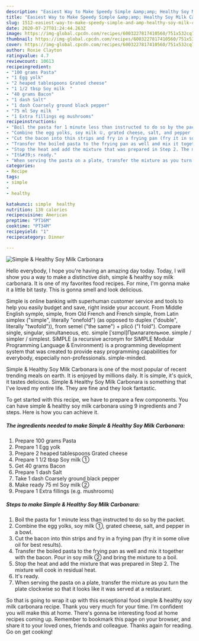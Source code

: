 ```yaml
---
description: "Easiest Way to Make Speedy Simple &amp;amp; Healthy Soy Milk Carbonara"
title: "Easiest Way to Make Speedy Simple &amp;amp; Healthy Soy Milk Carbonara"
slug: 1512-easiest-way-to-make-speedy-simple-and-amp-healthy-soy-milk-carbonara
date: 2020-07-27T01:24:44.263Z
image: https://img-global.cpcdn.com/recipes/6003227817410560/751x532cq70/simple-healthy-soy-milk-carbonara-recipe-main-photo.jpg
thumbnail: https://img-global.cpcdn.com/recipes/6003227817410560/751x532cq70/simple-healthy-soy-milk-carbonara-recipe-main-photo.jpg
cover: https://img-global.cpcdn.com/recipes/6003227817410560/751x532cq70/simple-healthy-soy-milk-carbonara-recipe-main-photo.jpg
author: Roxie Clayton
ratingvalue: 4.7
reviewcount: 10613
recipeingredient:
- "100 grams Pasta"
- "1 Egg yolk"
- "2 heaped tablespoons Grated cheese"
- "1 1/2 tbsp Soy milk  "
- "40 grams Bacon"
- "1 dash Salt"
- "1 dash Coarsely ground black pepper"
- "75 ml Soy milk  "
- "1 Extra fillings eg mushrooms"
recipeinstructions:
- "Boil the pasta for 1 minute less than instructed to do so by the packet."
- "Combine the egg yolks, soy milk ①, grated cheese, salt, and pepper in a bowl."
- "Cut the bacon into thin strips and fry in a frying pan (fry it in some olive oil for best results)."
- "Transfer the boiled pasta to the frying pan as well and mix it together with the bacon. Pour in soy milk ② and bring the mixture to a boil."
- "Stop the heat and add the mixture that was prepared in Step 2. The mixture will cook in residual heat."
- "It&#39;s ready."
- "When serving the pasta on a plate, transfer the mixture as you turn the plate clockwise so that it looks like it was served at a restaurant."
categories:
- Recipe
tags:
- simple
- 
- healthy

katakunci: simple  healthy 
nutrition: 130 calories
recipecuisine: American
preptime: "PT16M"
cooktime: "PT34M"
recipeyield: "1"
recipecategory: Dinner

---
```



![Simple &amp; Healthy Soy Milk Carbonara](https://img-global.cpcdn.com/recipes/6003227817410560/751x532cq70/simple-healthy-soy-milk-carbonara-recipe-main-photo.jpg)

Hello everybody, I hope you're having an amazing day today. Today, I will show you a way to make a distinctive dish, simple &amp; healthy soy milk carbonara. It is one of my favorites food recipes. For mine, I'm gonna make it a little bit tasty. This is gonna smell and look delicious.

Simple is online banking with superhuman customer service and tools to help you easily budget and save, right inside your account. From Middle English symple, simple, from Old French and French simple, from Latin simplex (&#34;simple&#34;, literally &#34;onefold&#34;) (as opposed to duplex (&#34;double&#34;, literally &#34;twofold&#34;)), from semel (&#34;the same&#34;) + plicō (&#34;I fold&#34;). Compare single, singular, simultaneous, etc. simple [ˈsɪmpl]Прилагательное. simple / simpler / simplest. SiMPLE (a recursive acronym for SiMPLE Modular Programming Language &amp; Environment) is a programming development system that was created to provide easy programming capabilities for everybody, especially non-professionals. simple-minded.

Simple &amp; Healthy Soy Milk Carbonara is one of the most popular of recent trending meals on earth. It is enjoyed by millions daily. It is simple, it's quick, it tastes delicious. Simple &amp; Healthy Soy Milk Carbonara is something that I've loved my entire life. They are fine and they look fantastic.


To get started with this recipe, we have to prepare a few components. You can have simple &amp; healthy soy milk carbonara using 9 ingredients and 7 steps. Here is how you can achieve it.

<!--inarticleads1-->

##### The ingredients needed to make Simple &amp; Healthy Soy Milk Carbonara:

1. Prepare 100 grams Pasta
1. Prepare 1 Egg yolk
1. Prepare 2 heaped tablespoons Grated cheese
1. Prepare 1 1/2 tbsp Soy milk  ①
1. Get 40 grams Bacon
1. Prepare 1 dash Salt
1. Take 1 dash Coarsely ground black pepper
1. Make ready 75 ml Soy milk  ②
1. Prepare 1 Extra fillings (e.g. mushrooms)




<!--inarticleads2-->

##### Steps to make Simple &amp; Healthy Soy Milk Carbonara:

1. Boil the pasta for 1 minute less than instructed to do so by the packet.
1. Combine the egg yolks, soy milk ①, grated cheese, salt, and pepper in a bowl.
1. Cut the bacon into thin strips and fry in a frying pan (fry it in some olive oil for best results).
1. Transfer the boiled pasta to the frying pan as well and mix it together with the bacon. Pour in soy milk ② and bring the mixture to a boil.
1. Stop the heat and add the mixture that was prepared in Step 2. The mixture will cook in residual heat.
1. It&#39;s ready.
1. When serving the pasta on a plate, transfer the mixture as you turn the plate clockwise so that it looks like it was served at a restaurant.




So that is going to wrap it up with this exceptional food simple &amp; healthy soy milk carbonara recipe. Thank you very much for your time. I'm confident you will make this at home. There's gonna be interesting food at home recipes coming up. Remember to bookmark this page on your browser, and share it to your loved ones, friends and colleague. Thanks again for reading. Go on get cooking!
